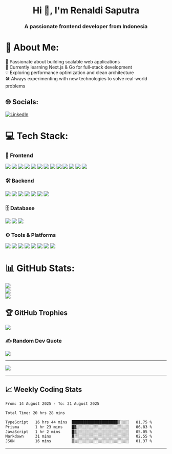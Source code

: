 <h1 align="center">Hi 👋, I'm Renaldi Saputra</h1>
<h3 align="center">A passionate frontend developer from Indonesia</h3>

# 💫 About Me:
🚀 Passionate about building scalable web applications <br>
🌱 Currently learning Next.js & Go for full-stack development <br>
💡 Exploring performance optimization and clean architecture <br>
🛠 Always experimenting with new technologies to solve real-world problems<br>


## 🌐 Socials:
[![LinkedIn](https://img.shields.io/badge/LinkedIn-%230077B5.svg?logo=linkedin&logoColor=white)](https://linkedin.com/in/renaldiisptr) 

# 💻 Tech Stack:
### 🚀 Frontend
<p align="left"> <img src="https://img.shields.io/badge/html5-%23E34F26.svg?style=for-the-badge&logo=html5&logoColor=white"/> <img src="https://img.shields.io/badge/css3-%231572B6.svg?style=for-the-badge&logo=css3&logoColor=white"/> <img src="https://img.shields.io/badge/javascript-%23323330.svg?style=for-the-badge&logo=javascript&logoColor=%23F7DF1E"/> <img src="https://img.shields.io/badge/typescript-%23007ACC.svg?style=for-the-badge&logo=typescript&logoColor=white"/> <img src="https://img.shields.io/badge/tailwindcss-%2338B2AC.svg?style=for-the-badge&logo=tailwind-css&logoColor=white"/> <img src="https://img.shields.io/badge/react-%2320232a.svg?style=for-the-badge&logo=react&logoColor=%2361DAFB"/> <img src="https://img.shields.io/badge/next-black?style=for-the-badge&logo=next.js&logoColor=white"/> <img src="https://img.shields.io/badge/redux-%23593d88.svg?style=for-the-badge&logo=redux&logoColor=white"/> <img src="https://img.shields.io/badge/react_query-%23FF4154.svg?style=for-the-badge&logo=react-query&logoColor=white"/> <img src="https://img.shields.io/badge/react_hook_form-%23EC5990.svg?style=for-the-badge&logo=react-hook-form&logoColor=white"/> <img src="https://img.shields.io/badge/axios-%235A29E4.svg?style=for-the-badge&logo=axios&logoColor=white"/> <img src="https://img.shields.io/badge/shadcn/ui-%23000000.svg?style=for-the-badge"/> <img src="https://img.shields.io/badge/material--ui-%23007FFF.svg?style=for-the-badge&logo=mui&logoColor=white"/> </p>

### 🛠 Backend
<p align="left"> <img src="https://img.shields.io/badge/node.js-%23339933.svg?style=for-the-badge&logo=node.js&logoColor=white"/> <img src="https://img.shields.io/badge/express.js-%23404d59.svg?style=for-the-badge"/> <img src="https://img.shields.io/badge/go-%2300ADD8.svg?style=for-the-badge&logo=go&logoColor=white"/> <img src="https://img.shields.io/badge/gin-%2300ADD8.svg?style=for-the-badge&logo=go&logoColor=white"/> <img src="https://img.shields.io/badge/gorm-%234B275F.svg?style=for-the-badge"/> <img src="https://img.shields.io/badge/viper-%2300ADD8.svg?style=for-the-badge&logo=go&logoColor=white"/> <img src="https://img.shields.io/badge/php-%23777BB4.svg?style=for-the-badge&logo=php&logoColor=white"/> </p>

### 🗄 Database
<p align="left"> <img src="https://img.shields.io/badge/mysql-%2300f.svg?style=for-the-badge&logo=mysql&logoColor=white"/> <img src="https://img.shields.io/badge/postgresql-%23316192.svg?style=for-the-badge&logo=postgresql&logoColor=white"/> <img src="https://img.shields.io/badge/mongodb-%234ea94b.svg?style=for-the-badge&logo=mongodb&logoColor=white"/> </p>

### ⚙ Tools & Platforms
<p align="left"> <img src="https://img.shields.io/badge/docker-%230db7ed.svg?style=for-the-badge&logo=docker&logoColor=white"/> <img src="https://img.shields.io/badge/figma-%23F24E1E.svg?style=for-the-badge&logo=figma&logoColor=white"/> <img src="https://img.shields.io/badge/canva-%2300C4CC.svg?style=for-the-badge&logo=canva&logoColor=white"/> <img src="https://img.shields.io/badge/git-%23F05033.svg?style=for-the-badge&logo=git&logoColor=white"/> <img src="https://img.shields.io/badge/github-%23121011.svg?style=for-the-badge&logo=github&logoColor=white"/> <img src="https://img.shields.io/badge/gitlab-%23181717.svg?style=for-the-badge&logo=gitlab&logoColor=white"/> <img src="https://img.shields.io/badge/notion-%23000000.svg?style=for-the-badge&logo=notion&logoColor=white"/> <img src="https://img.shields.io/badge/jira-%230A0FFF.svg?style=for-the-badge&logo=jira&logoColor=white"/> </p>


# 📊 GitHub Stats:
![](https://github-readme-stats.vercel.app/api?username=Renaldis&theme=dark&hide_border=false&include_all_commits=true&count_private=true)<br/>
![](https://github-readme-streak-stats.herokuapp.com/?user=Renaldis&theme=dark&hide_border=false)<br/>
![](https://github-readme-stats.vercel.app/api/top-langs/?username=Renaldis&theme=dark&hide_border=false&include_all_commits=true&count_private=true&layout=compact)

## 🏆 GitHub Trophies
![](https://github-profile-trophy.vercel.app/?username=Renaldis&theme=radical&no-frame=false&no-bg=false&margin-w=4)

### ✍️ Random Dev Quote
![](https://quotes-github-readme.vercel.app/api?type=horizontal&theme=radical)

---
[![](https://visitcount.itsvg.in/api?id=Renaldis&icon=0&color=0)](https://visitcount.itsvg.in)

<!-- Proudly created with GPRM ( https://gprm.itsvg.in ) -->

---

## 📈 Weekly Coding Stats
<!--START_SECTION:waka-->

```txt
From: 14 August 2025 - To: 21 August 2025

Total Time: 20 hrs 28 mins

TypeScript   16 hrs 44 mins  ████████████████████▒░░░░   81.75 %
Prisma       1 hr 23 mins    █▓░░░░░░░░░░░░░░░░░░░░░░░   06.83 %
JavaScript   1 hr 2 mins     █▒░░░░░░░░░░░░░░░░░░░░░░░   05.05 %
Markdown     31 mins         ▓░░░░░░░░░░░░░░░░░░░░░░░░   02.55 %
JSON         16 mins         ▒░░░░░░░░░░░░░░░░░░░░░░░░   01.37 %
```

<!--END_SECTION:waka-->

---
